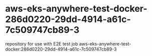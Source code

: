 # aws-eks-anywhere-test-docker-286d0220-29dd-4914-a61c-7c509747cb89-3
repository for use with E2E test job aws-eks-anywhere-test-docker:286d0220-29dd-4914-a61c-7c509747cb89-3
